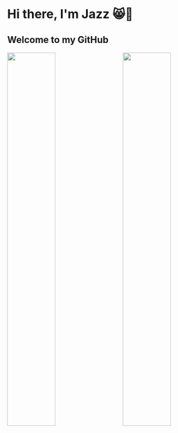 # Hi there, I'm Jazz 😸👋
## Welcome to my GitHub

<img align="left" width="47%" src="https://github-readme-stats.vercel.app/api?username=JasminFarhi&show_icons=true&theme=radical"/>
<img align="right" width="47%" src="https://github-readme-stats.vercel.app/api/top-langs/?username=JasminFarhi&hide_progress=true"/>

